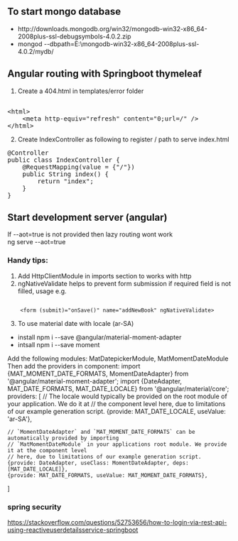 ## To start mongo database 
<ul>
    <li>http://downloads.mongodb.org/win32/mongodb-win32-x86_64-2008plus-ssl-debugsymbols-4.0.2.zip</li>
    <li>mongod --dbpath=E:\mongodb-win32-x86_64-2008plus-ssl-4.0.2/mydb/</li>
</ul>

## Angular routing with Springboot thymeleaf
1. Create a 404.html in templates/error folder
<pre>
<!-- This file is being to handle angular routing problem while refreshing the page -->
&lt;html&gt;
    &lt;meta http-equiv="refresh" content="0;url=/" /&gt;
&lt;/html&gt;
</pre>

2. Create IndexController as following to register / path to serve index.html
<pre>
@Controller
public class IndexController {
    @RequestMapping(value = {"/"})
    public String index() {
        return "index";
    }
}
</pre>
## Start development server (angular)
If --aot=true is not provided then lazy routing wont work<br>
ng serve --aot=true

### Handy tips:
1. Add HttpClientModule in imports section to works with http
2. ngNativeValidate helps to prevent form submission if required field is not filled, usage e.g.  
<code>
    &lt;form (submit)="onSave()" name="addNewBook" ngNativeValidate&gt;
</code>

3. To use material date with locale (ar-SA)
<ul>
    <li>install npm i --save @angular/material-moment-adapter</li>
    <li>intsall npm i --save moment</li>
</ul>
Add the following modules:
MatDatepickerModule, MatMomentDateModule
Then add the providers in component:
import {MAT_MOMENT_DATE_FORMATS, MomentDateAdapter} from '@angular/material-moment-adapter';
import {DateAdapter, MAT_DATE_FORMATS, MAT_DATE_LOCALE} from '@angular/material/core';
providers: [
    // The locale would typically be provided on the root module of your application. We do it at
    // the component level here, due to limitations of our example generation script.
    {provide: MAT_DATE_LOCALE, useValue: 'ar-SA'},

    // `MomentDateAdapter` and `MAT_MOMENT_DATE_FORMATS` can be automatically provided by importing
    // `MatMomentDateModule` in your applications root module. We provide it at the component level
    // here, due to limitations of our example generation script.
    {provide: DateAdapter, useClass: MomentDateAdapter, deps: [MAT_DATE_LOCALE]},
    {provide: MAT_DATE_FORMATS, useValue: MAT_MOMENT_DATE_FORMATS},
]

### spring security
https://stackoverflow.com/questions/52753656/how-to-login-via-rest-api-using-reactiveuserdetailsservice-springboot



